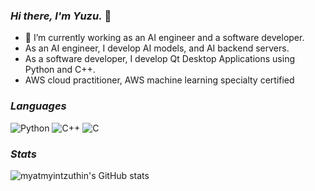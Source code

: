 ### _Hi there, I'm Yuzu._ 👋

- 🔭 I’m currently working as an AI engineer and a software developer.
- As an AI engineer, I develop AI models, and AI backend servers.
- As a software developer, I develop Qt Desktop Applications using Python and C++.
- AWS cloud practitioner, AWS machine learning specialty certified

### _Languages_

![Python](https://img.shields.io/badge/python-3670A0?style=for-the-badge&logo=python&logoColor=ffdd54)
![C++](https://img.shields.io/badge/c++-%2300599C.svg?style=for-the-badge&logo=c%2B%2B&logoColor=white)
![C](https://img.shields.io/badge/c-%2300599C.svg?style=for-the-badge&logo=c&logoColor=white)


### _Stats_
![myatmyintzuthin's GitHub stats](https://github-readme-stats.vercel.app/api?username=myatmyintzuthin&count_private=false&theme=tokyonight&hide=contribs)
